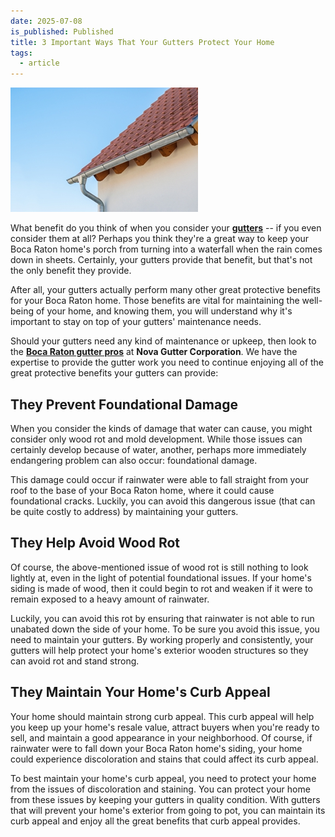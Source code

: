 ```yaml
---
date: 2025-07-08
is_published: Published
title: 3 Important Ways That Your Gutters Protect Your Home
tags:
  - article
---
```

![](../media/tips-seamless-gutters-boca-raton-fl.jpg)

What benefit do you think of when you consider your [**gutters**](https://www.novagutter.com/residential-gutter-installation-boca-raton-fl.php) -- if you even consider them at all? Perhaps you think they're a great way to keep your Boca Raton home's porch from turning into a waterfall when the rain comes down in sheets. Certainly, your gutters provide that benefit, but that's not the only benefit they provide.

After all, your gutters actually perform many other great protective benefits for your Boca Raton home. Those benefits are vital for maintaining the well-being of your home, and knowing them, you will understand why it's important to stay on top of your gutters' maintenance needs.

Should your gutters need any kind of maintenance or upkeep, then look to the [**Boca Raton gutter pros**](https://www.novagutter.com/) at **Nova Gutter Corporation**. We have the expertise to provide the gutter work you need to continue enjoying all of the great protective benefits your gutters can provide:

## They Prevent Foundational Damage

When you consider the kinds of damage that water can cause, you might consider only wood rot and mold development. While those issues can certainly develop because of water, another, perhaps more immediately endangering problem can also occur: foundational damage.

This damage could occur if rainwater were able to fall straight from your roof to the base of your Boca Raton home, where it could cause foundational cracks. Luckily, you can avoid this dangerous issue (that can be quite costly to address) by maintaining your gutters.

## They Help Avoid Wood Rot

Of course, the above-mentioned issue of wood rot is still nothing to look lightly at, even in the light of potential foundational issues. If your home's siding is made of wood, then it could begin to rot and weaken if it were to remain exposed to a heavy amount of rainwater.

Luckily, you can avoid this rot by ensuring that rainwater is not able to run unabated down the side of your home. To be sure you avoid this issue, you need to maintain your gutters. By working properly and consistently, your gutters will help protect your home's exterior wooden structures so they can avoid rot and stand strong.

## They Maintain Your Home's Curb Appeal

Your home should maintain strong curb appeal. This curb appeal will help you keep up your home's resale value, attract buyers when you're ready to sell, and maintain a good appearance in your neighborhood. Of course, if rainwater were to fall down your Boca Raton home's siding, your home could experience discoloration and stains that could affect its curb appeal.

To best maintain your home's curb appeal, you need to protect your home from the issues of discoloration and staining. You can protect your home from these issues by keeping your gutters in quality condition. With gutters that will prevent your home's exterior from going to pot, you can maintain its curb appeal and enjoy all the great benefits that curb appeal provides.